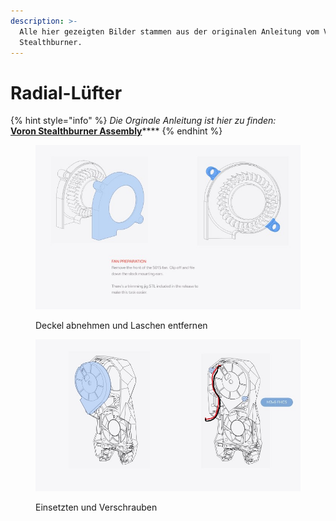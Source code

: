```yaml
---
description: >-
  Alle hier gezeigten Bilder stammen aus der originalen Anleitung vom Voron
  Stealthburner.
---
```


# Radial-Lüfter

{% hint style="info" %}
_Die Orginale Anleitung ist hier zu finden:_\
[**Voron Stealthburner Assembly**](https://github.com/VoronDesign/Voron-Stealthburner/tree/main/Manual)****
{% endhint %}

<figure><img src="../../../../../../.gitbook/assets/fan3.jpg" alt=""><figcaption><p>Deckel abnehmen und Laschen entfernen</p></figcaption></figure>

<figure><img src="../../../../../../.gitbook/assets/fan4 (1).jpg" alt=""><figcaption><p>Einsetzten und Verschrauben</p></figcaption></figure>
